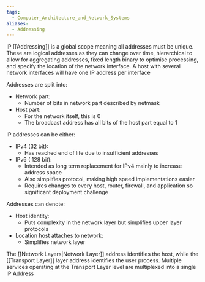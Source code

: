 ```yaml
---
tags:
  - Computer_Architecture_and_Network_Systems
aliases:
  - Addressing
---
```

IP [[Addressing]] is a global scope meaning all addresses must be unique. These are logical addresses as they can change over time, hierarchical to allow for aggregating addresses, fixed length binary to optimise processing, and specify the location of the network interface. A host with several network interfaces will have one IP address per interface

Addresses are split into:
- Network part:
	- Number of bits in network part described by netmask
- Host part:
	- For the network itself, this is 0
	- The broadcast address has all bits of the host part equal to 1

IP addresses can be either:
- IPv4 (32 bit):
	- Has reached end of life due to insufficient addresses
- IPv6 ( 128 bit):
	- Intended as long term replacement for IPv4 mainly to increase address space
	- Also simplifies protocol, making high speed implementations easier
	- Requires changes to every host, router, firewall, and application so significant deployment challenge

Addresses can denote:
- Host identity:
	- Puts complexity in the network layer but simplifies upper layer protocols
- Location host attaches to network:
	- Simplifies network layer

The [[Network Layers|Network Layer]] address identifies the host, while the [[Transport Layer]] layer address identifies the user process. Multiple services operating at the Transport Layer level are multiplexed into a single IP Address